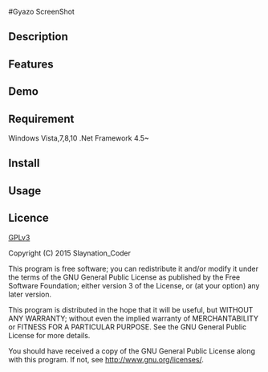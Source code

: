 #Gyazo ScreenShot

## Description

## Features

## Demo

## Requirement
Windows Vista,7,8,10
.Net Framework 4.5~
## Install

## Usage

## Licence
[GPLv3](http://www.gnu.org/licenses/)

Copyright (C) 2015 Slaynation_Coder

This program is free software; you can redistribute it and/or modify it under the terms of the GNU General Public License as published by the Free Software Foundation; either version 3 of the License, or (at your option) any later version.

This program is distributed in the hope that it will be useful, but WITHOUT ANY WARRANTY; without even the implied warranty of MERCHANTABILITY or FITNESS FOR A PARTICULAR PURPOSE. See the GNU General Public License for more details.

You should have received a copy of the GNU General Public License along with this program. If not, see <http://www.gnu.org/licenses/>.
